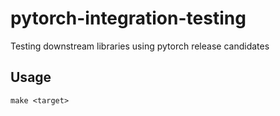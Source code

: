 # pytorch-integration-testing

Testing downstream libraries using pytorch release candidates

## Usage

```
make <target>
```

